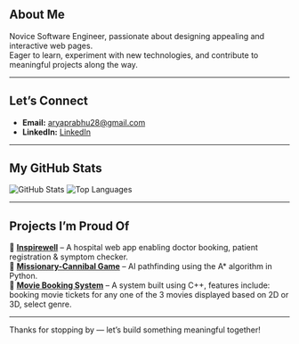 ## About Me  
Novice Software Engineer, passionate about designing appealing and interactive web pages.  
Eager to learn, experiment with new technologies, and contribute to meaningful projects along the way.

---

##  Let’s Connect
- **Email:** [aryaprabhu28@gmail.com](mailto:aryaprabhu28@gmail.com)  
- **LinkedIn:** [LinkedIn](https://www.linkedin.com/in/arya-prabhu/)

---

##  My GitHub Stats
![GitHub Stats](https://github-readme-stats.vercel.app/api?username=Arya2809&show_icons=true&theme=midnight-purple)
![Top Languages](https://github-readme-stats.vercel.app/api/top-langs/?username=Arya2809&langs_count=8&layout=compact&theme=midnight-purple)

---

##  Projects I’m Proud Of
🔹 **[Inspirewell](https://github.com/Arya2809/Inspirewell)** – A hospital web app enabling doctor booking, patient registration & symptom checker.   
🔹 **[Missionary-Cannibal Game](https://github.com/Arya2809/missionary-cannibal-game)** – AI pathfinding using the A* algorithm in Python.  
🔹 **[Movie Booking System](https://github.com/Arya2809/Movie-Booking-System)** – A system built using C++, features include: booking movie tickets for any one of the 3 movies displayed based on 2D or 3D, select genre.

---



Thanks for stopping by — let’s build something meaningful together!  
